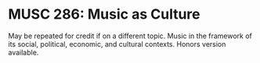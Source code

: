 # MUSC 286: Music as Culture

May be repeated for credit if on a different topic. Music in the framework of its social, political, economic, and cultural contexts. Honors version available.